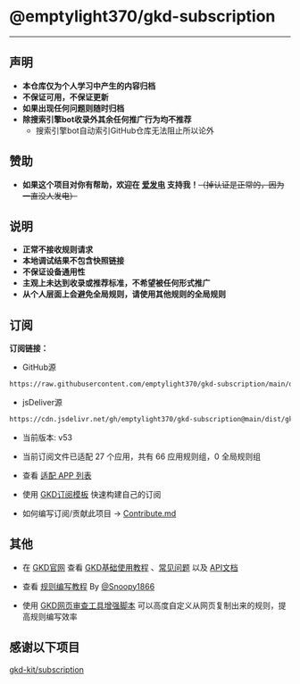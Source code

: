 # @emptylight370/gkd-subscription

---

## 声明

- **本仓库仅为个人学习中产生的内容归档**
- **不保证可用，不保证更新**
- **如果出现任何问题则随时归档**
- **除搜索引擎bot收录外其余任何推广行为均不推荐**
  - 搜索引擎bot自动索引GitHub仓库无法阻止所以论外

## 赞助

- **如果这个项目对你有帮助，欢迎在 [爱发电](https://ifdian.net/a/tingyuting) 支持我！**~~（掉认证是正常的，因为一直没人发电）~~

## 说明

- **正常不接收规则请求**
- **本地调试结果不包含快照链接**
- **不保证设备通用性**
- **主观上未达到收录或推荐标准，不希望被任何形式推广**
- **从个人层面上会避免全局规则，请使用其他规则的全局规则**

## 订阅

**订阅链接：**

- GitHub源

```txt
https://raw.githubusercontent.com/emptylight370/gkd-subscription/main/dist/gkd.json5
```

- jsDeliver源

```txt
https://cdn.jsdelivr.net/gh/emptylight370/gkd-subscription@main/dist/gkd.json5
```

- 当前版本: v53

- 当前订阅文件已适配 27 个应用，共有 66 应用规则组，0 全局规则组

- 查看 [适配 APP 列表](./dist/README.md)

- 使用 [GKD订阅模板](https://github.com/gkd-kit/subscription-template) 快速构建自己的订阅

- 如何编写订阅/贡献此项目 -> [Contribute.md](./Contribute.md)

## 其他

- 在 [GKD官网](https://gkd.li/) 查看 [GKD基础使用教程](https://gkd.li/guide/) 、[常见问题](https://gkd.li/guide/faq) 以及 [API文档](https://gkd.li/api/)

- 查看 [规则编写教程](https://github.com/Snoopy1866/blogs/blob/main/software/gkd/gkd-rule-tutorial/gkd-rule-tutorial.md) By [@Snoopy1866](https://github.com/Snoopy1866)

- 使用 [GKD网页审查工具增强脚本](https://github.com/adproqwq/MakeGKDInspectBetter) 可以高度自定义从网页复制出来的规则，提高规则编写效率

## 感谢以下项目

[gkd-kit/subscription](https://github.com/gkd-kit/subscription)